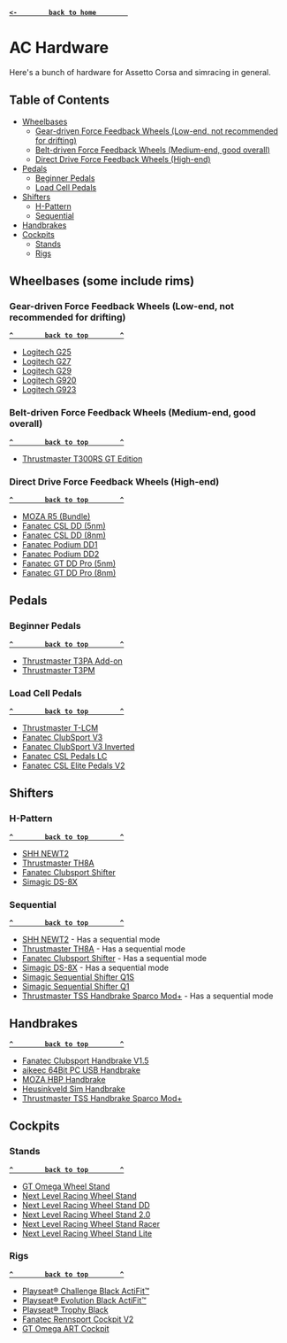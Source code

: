 **[`<-        back to home        `](README.md)**
# AC Hardware
Here's a bunch of hardware for Assetto Corsa and simracing in general.

## Table of Contents
- [Wheelbases](#wheelbases-some-include-rims)
  - [Gear-driven Force Feedback Wheels (Low-end, not recommended for drifting)](#gear-driven-force-feedback-wheels-low-end-not-recommended-for-drifting)
  - [Belt-driven Force Feedback Wheels (Medium-end, good overall)](#belt-driven-force-feedback-wheels-medium-end-good-overall)
  - [Direct Drive Force Feedback Wheels (High-end)](#direct-drive-force-feedback-wheels-high-end)
- [Pedals](#pedals)
  - [Beginner Pedals](#beginner-pedals)
  - [Load Cell Pedals](#load-cell-pedals)
- [Shifters](#shifters)
  - [H-Pattern](#h-pattern)
  - [Sequential](#sequential)
- [Handbrakes](#handbrakes)
- [Cockpits](#cockpits)
  - [Stands](#stands)
  - [Rigs](#rigs)

## Wheelbases (some include rims)
### Gear-driven Force Feedback Wheels (Low-end, not recommended for drifting)
**[`^        back to top        ^`](#ac-hardware)**
- [Logitech G25](https://www.logitechg.com/en-us/products/driving/g25-racing-wheel.html)
- [Logitech G27](https://www.logitechg.com/en-us/products/driving/g27-racing-wheel.html)
- [Logitech G29](https://www.logitechg.com/en-us/products/driving/g29-driving-force-racing-wheel.html)
- [Logitech G920](https://www.logitechg.com/en-us/products/driving/g920-driving-force.html)
- [Logitech G923](https://www.logitechg.com/en-us/products/driving/g923-trueforce-sim-racing-wheel.html)
### Belt-driven Force Feedback Wheels (Medium-end, good overall)
**[`^        back to top        ^`](#ac-hardware)**
- [Thrustmaster T300RS GT Edition](https://www.thrustmaster.com/en-us/products/t300rs-gt-edition/)
### Direct Drive Force Feedback Wheels (High-end)
**[`^        back to top        ^`](#ac-hardware)**
- [MOZA R5 (Bundle)](https://mozaracing.com/product/r5-bundle)
- [Fanatec CSL DD (5nm)](https://fanatec.com/eu-en/racing-wheels-direct-drive-bases/direct-drive-bases/csl-dd-5-nm)
- [Fanatec CSL DD (8nm)](https://fanatec.com/eu-en/racing-wheels-direct-drive-bases/racing-wheels/csl-dd-8-nm)
- [Fanatec Podium DD1](https://fanatec.com/eu-en/racing-wheels-direct-drive-bases/direct-drive-bases/podium-wheel-base-dd1)
- [Fanatec Podium DD2](https://fanatec.com/eu-en/racing-wheels-direct-drive-bases/direct-drive-bases/podium-wheel-base-dd2)
- [Fanatec GT DD Pro (5nm)](https://fanatec.com/eu-en/racing-wheels-direct-drive-bases/racing-wheels/gran-turismo-dd-pro-5-nm)
- [Fanatec GT DD Pro (8nm)](https://fanatec.com/eu-en/racing-wheels-direct-drive-bases/racing-wheels/gran-turismo-dd-pro-8-nm)

## Pedals
### Beginner Pedals
**[`^        back to top        ^`](#ac-hardware)**
- [Thrustmaster T3PA Add-on](https://www.thrustmaster.com/en-us/products/t3pa-add-on)
- [Thrustmaster T3PM](https://www.thrustmaster.com/en-us/products/t3pm/)
### Load Cell Pedals
**[`^        back to top        ^`](#ac-hardware)**
- [Thrustmaster T-LCM](https://www.thrustmaster.com/en-us/products/t-lcm-pedals)
- [Fanatec ClubSport V3](https://fanatec.com/eu-en/pedals/clubsport-pedals-v3)
- [Fanatec ClubSport V3 Inverted](https://fanatec.com/eu-en/pedals/clubsport-pedals-v3-inverted)
- [Fanatec CSL Pedals LC](https://fanatec.com/eu-en/pedals/csl-pedals-lc)
- [Fanatec CSL Elite Pedals V2](https://fanatec.com/eu-en/pedals/csl-elite-pedals-v2)
## Shifters
### H-Pattern
**[`^        back to top        ^`](#ac-hardware)**
- [SHH NEWT2](https://www.shiftershh.com/en/black/47-1298-newt.html)
- [Thrustmaster TH8A](https://www.thrustmaster.com/en-us/products/th8a-shifter-add-on/)
- [Fanatec Clubsport Shifter](https://fanatec.com/eu-en/shifters-others/clubsport-shifter-sq-v-1.5)
- [Simagic DS-8X](https://en.simagic.com/product/60)
### Sequential
**[`^        back to top        ^`](#ac-hardware)**
- [SHH NEWT2](https://www.shiftershh.com/en/black/47-1298-newt.html) - Has a sequential mode
- [Thrustmaster TH8A](https://www.thrustmaster.com/en-us/products/th8a-shifter-add-on/) - Has a sequential mode
- [Fanatec Clubsport Shifter](https://fanatec.com/eu-en/shifters-others/clubsport-shifter-sq-v-1.5) - Has a sequential mode
- [Simagic DS-8X](https://en.simagic.com/product/60) - Has a sequential mode
- [Simagic Sequential Shifter Q1S](https://en.simagic.com/product/20)
- [Simagic Sequential Shifter Q1](https://en.simagic.com/product/19)
- [Thrustmaster TSS Handbrake Sparco Mod+](https://www.thrustmaster.com/en-us/products/tss-handbrake-sparco-mod/) - Has a sequential mode
## Handbrakes
**[`^        back to top        ^`](#ac-hardware)**
- [Fanatec Clubsport Handbrake V1.5](https://fanatec.com/eu-en/shifters-others/clubsport-handbrake-v1.5)
- [aikeec 64Bit PC USB Handbrake](https://www.amazon.co.uk/dp/B07V79MXF2)
- [MOZA HBP Handbrake](https://mozaracing.com/product/moza-hbp-handbrake)
- [Heusinkveld Sim Handbrake](https://heusinkveld.com/shop/shifters-handbrakes/new-sim-handbrake/)
- [Thrustmaster TSS Handbrake Sparco Mod+](https://www.thrustmaster.com/en-us/products/tss-handbrake-sparco-mod/)
## Cockpits
### Stands
**[`^        back to top        ^`](#ac-hardware)**
- [GT Omega Wheel Stand](https://www.gtomega.com/products/apex-steering-wheel-stand)
- [Next Level Racing Wheel Stand](https://nextlevelracing.com/products/next-level-racing-wheel-stand/)
- [Next Level Racing Wheel Stand DD](https://nextlevelracing.com/products/next-level-racing-wheel-stand-dd-for-direct-drive-wheels/)
- [Next Level Racing Wheel Stand 2.0](https://nextlevelracing.com/products/racing-wheel-stand-2-0/)
- [Next Level Racing Wheel Stand Racer](https://nextlevelracing.com/products/next-level-racing-wheel-stand-racer/)
- [Next Level Racing Wheel Stand Lite](https://nextlevelracing.com/products/wheel-stand-lite/)
### Rigs
**[`^        back to top        ^`](#ac-hardware)**
- [Playseat® Challenge Black ActiFit™](https://www.playseatstore.com/product/playseat-challenge-black-actifit)
- [Playseat® Evolution Black ActiFit™](https://www.playseatstore.com/product/playseat-evolution-black-actifit)
- [Playseat® Trophy Black](https://www.playseatstore.com/product/playseat-trophy)
- [Fanatec Rennsport Cockpit V2](https://fanatec.com/eu-en/cockpits-mounting/rennsport-cockpit-v2)
- [GT Omega ART Cockpit](https://www.gtomega.co.uk/products/art-racing-cockpit)